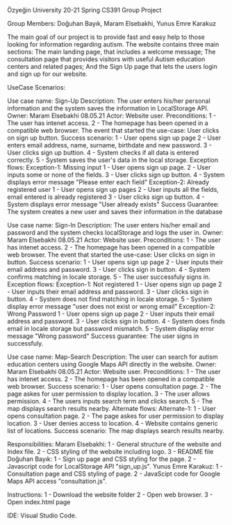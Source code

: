 Özyeğin University 20-21 Spring CS391 Group Project

Group Members: Doğuhan Bayık, Maram Elsebakhi, Yunus Emre Karakuz

The main goal of our project is to provide fast and easy help to those looking for information regarding autism. The website contains three main sections: The main landing page, that includes a welcome message; The consultation page that provides visitors with useful Autism education centers and related pages; And the Sign Up page that lets the users login and sign up for our website.

UseCase Scenarios:

Use case name: Sign-Up
Description: The user enters his/her personal information and the system saves the information in LocalStorage API.
Owner: Maram Elsebakhi 08.05.21
Actor: Website user.
Preconditions: 
    1 - The user has intenet access.
    2 - The homepage has been opened in a compatible web browser.
The event that started the use-case: User clicks on sign up button.
Success scenario:
    1 - User opens sign up page
    2 - User enters email address, name, surname, birthdate and new password.
    3 - User clicks sign up buttion.
    4 - System checks if all data is entered correctly.
    5 - System saves the user's data in the local storage.
Exception flows:
    Exception-1: Missing input
        1 - User opens sign up page.
        2 - User inputs some or none of the fields.
        3 - User clicks sign up button.
        4 - System displays error message "Please enter each field"
    Exception-2: Already registered user
        1 - User opens sign up pages
        2 - User inputs all the fields, email entered is already registered
        3 - User clicks sign up button.
        4 - System displays error message "User already exists"
Success Guarantee: The system creates a new user and saves their information in the database

Use case name: Sign-In
Description: The user enters his/her email and password and the system checks localStorage and logs the user in.
Owner: Maram Elsebakhi 08.05.21
Actor: Website user.
Preconditions: 
    1 - The user has intenet access.
    2 - The homepage has been opened in a compatible web browser.
The event that started the use-case: User clicks on sign in button.
Success scenario: 
    1 - User opens sign up page
    2 - User inputs their email address and password.
    3 - User clicks sign in button.
    4 - System confirms matching in locale storage.
    5 - The user successfuly signs in.
Exception flows:
    Exception-1: Not registered
        1 - User opens sign up page
        2 - User inputs their email address and password.
        3 - User clicks sign in button.
        4 - System does not find matching in locale storage.
        5 - System display error message "user does not exist or wrong email"
    Exception-2: Wrong Password
        1 - User opens sign up page
        2 - User inputs their email address and password.
        3 - User clicks sign in button.
        4 - System does finds email in locale storage but password mismatch.
        5 - System display error message "Wrong password"
Success guarantee: The user signs in successfuly.

Use case name: Map-Search
Description: The user can search for autism education centers using Google Maps API directly in the website.
Owner: Maram Elsebakhi 08.05.21
Actor: Website user.
Preconditions:
    1 - The user has intenet access.
    2 - The homepage has been opened in a compatible web browser.
Success scenario:
    1 - User opens consultation page.
    2 - The page askes for user permission to display location.
    3 - The user allows permission.
    4 - The users inputs search term and clicks search.
    5 - The map displays search results nearby.
Alternate flows:
    Alternate-1:
    1 - User opens consultation page.
    2 - The page askes for user permission to display location.
    3 - User denies access to location.
    4 - Website contains generic list of locations.
Success scenario: The map displays search results nearby.

Responsibilities:
Maram Elsebakhi:
    1 - General structure of the website and Index file.
    2 - CSS styling of the website including logo.
    3 - README file
Doğuhan Bayık:
    1 - Sign up page and CSS styling for the page.
    2 - Javascript code for LocalStorage API "sign_up.js".
Yunus Emre Karakuz:
    1 - Consultation page and CSS styling of page.
    2 - JavaScipt code for Google Maps API access "consultation.js".

Instructions:
    1 - Download the website folder
    2 - Open web browser.
    3 - Open index.html page

IDE: Visual Studio Code.
